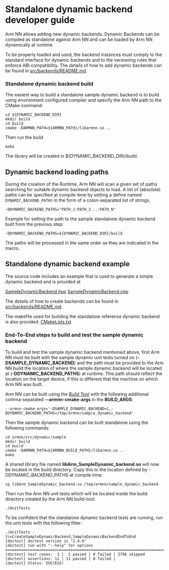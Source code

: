 # Standalone dynamic backend developer guide

Arm NN allows adding new dynamic backends. Dynamic Backends can be compiled as standalone against Arm NN
and can be loaded by Arm NN dynamically at runtime.

To be properly loaded and used, the backend instances must comply to the standard interface for dynamic backends 
and to the versioning rules that enforce ABI compatibility.
The details of how to add dynamic backends can be found in [src/backends/README.md](../backends/README.md).

### Standalone dynamic backend build

The easiest way to build a standalone sample dynamic backend is to build using environment configured compiler
and specify the Arm NN path to the CMake command:

```shell
cd ${DYNAMIC_BACKEND_DIR}
mkdir build
cd build
cmake -DARMNN_PATH=${ARMNN_PATH}/libarmnn.so ..
```

Then run the build

```shell
make
```

The library will be created in ${DYNAMIC_BACKEND_DIR}/build.

## Dynamic backend loading paths

During the creation of the Runtime, Arm NN will scan a given set of paths searching for suitable dynamic backend objects to load.
A list of (absolute) paths can be specified at compile-time by setting a define named ```DYNAMIC_BACKEND_PATHS```
 in the form of a colon-separated list of strings.

```shell
-DDYNAMIC_BACKEND_PATHS="PATH_1:PATH_2...:PATH_N"
```

Example for setting the path to the sample standalone dynamic backend built from the previous step:

```shell
-DDYNAMIC_BACKEND_PATHS=${DYNAMIC_BACKEND_DIR}/build
```

The paths will be processed in the same order as they are indicated in the macro.

## Standalone dynamic backend example

The source code includes an example that is used to generate a simple dynamic backend and is provided at

[SampleDynamicBackend.hpp](./sample/SampleDynamicBackend.hpp)
[SampleDynamicBackend.cpp](./sample/SampleDynamicBackend.cpp)

The details of how to create backends can be found in [src/backends/README.md](../backends/README.md).

The makefile used for building the standalone reference dynamic backend is also provided:
[CMakeLists.txt](./sample/CMakeLists.txt)

### End-To-End steps to build and test the sample dynamic backend
To build and test the sample dynamic backend mentioned above, first Arm NN must be built with the
sample dynamic unit tests turned on (**-DSAMPLE_DYNAMIC_BACKEND**) and the path must be provided to the Arm NN build the
location of where the sample dynamic backend will be located at (**-DDYNAMIC_BACKEND_PATHS**) at runtime.
This path should reflect the location on the target device, if this is different that the machine on which Arm NN was built.

Arm NN can be built using the [Build Tool](../../build-tool/README.md) with the following additional comma-separated **--armnn-cmake-args** in the **BUILD_ARGS**:
```shell
--armnn-cmake-args='-DSAMPLE_DYNAMIC_BACKEND=1,-DDYNAMIC_BACKEND_PATHS=/tmp/armnn/sample_dynamic_backend'
```

Then the sample dynamic backend can be built standalone using the following commands:
```shell
cd armnn/src/dynamic/sample
mkdir build
cd build
cmake -DARMNN_PATH=${ARMNN_BUILD_PATH}/libarmnn.so ..
make
```

A shared library file named **libArm_SampleDynamic_backend.so** will now be located in the build directory. Copy this to the location
defined by -DDYNAMIC_BACKEND_PATHS at compile time:
```shell
cp libArm_SampleDynamic_backend.so /tmp/armnn/sample_dynamic_backend
```

Then run the Arm NN unit tests which will be located inside the build directory created by the Arm NN build-tool:
```shell
./UnitTests
```

To be confident that the standalone dynamic backend tests are running, run the unit tests with the following filter:
```shell
./UnitTests -tc=CreateSampleDynamicBackend,SampleDynamicBackendEndToEnd
[doctest] doctest version is "2.4.6"
[doctest] run with "--help" for options
===============================================================================
[doctest] test cases:  2 |  2 passed | 0 failed | 2796 skipped
[doctest] assertions: 11 | 11 passed | 0 failed |
[doctest] Status: SUCCESS!

```
